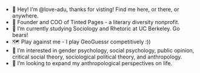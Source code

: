 - 👋 Hey! I’m @love-adu, thanks for visting! Find me here, or there, or anywhere.
- 📖 Founder and COO of Tinted Pages - a literary diversity nonprofit.
- 🧸 I’m currently studying Sociology and Rhetoric at UC Berkeley. Go bears!
- 🗺️ Play against me - I play GeoGuessr competitively :))
- 👀 I’m interested in gender psychology, social psychology, public opinion, critical social theory, sociological political theory, and anthropology.
- 💞️ I’m looking to expand my anthropological perspectives on life.
<!---
love-adu/love-adu is a ✨ special ✨ repository because its `README.md` (this file) appears on your GitHub profile.
You can click the Preview link to take a look at your changes.
--->
